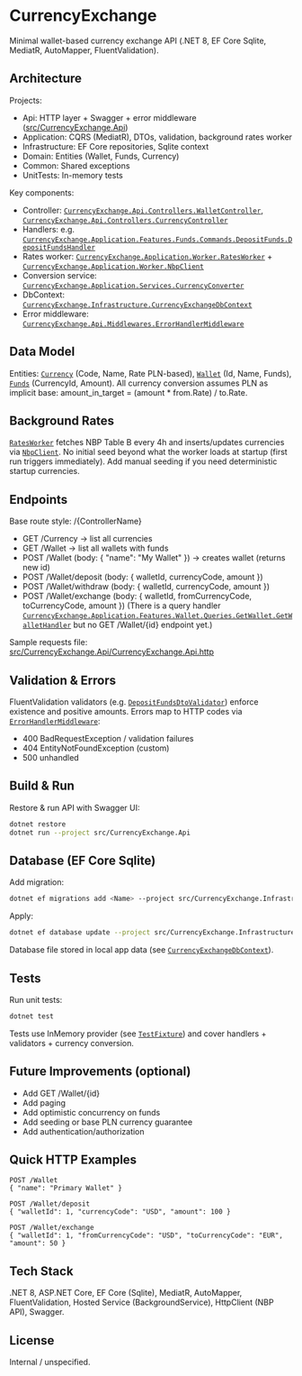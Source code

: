 # CurrencyExchange

Minimal wallet-based currency exchange API (.NET 8, EF Core Sqlite, MediatR, AutoMapper, FluentValidation).

## Architecture
Projects:
- Api: HTTP layer + Swagger + error middleware ([src/CurrencyExchange.Api](src/CurrencyExchange.Api))
- Application: CQRS (MediatR), DTOs, validation, background rates worker
- Infrastructure: EF Core repositories, Sqlite context
- Domain: Entities (Wallet, Funds, Currency)
- Common: Shared exceptions
- UnitTests: In-memory tests

Key components:
- Controller: [`CurrencyExchange.Api.Controllers.WalletController`](src/CurrencyExchange.Api/Controllers/WalletController.cs), [`CurrencyExchange.Api.Controllers.CurrencyController`](src/CurrencyExchange.Api/Controllers/CurrencyController.cs)
- Handlers: e.g. [`CurrencyExchange.Application.Features.Funds.Commands.DepositFunds.DepositFundsHandler`](src/CurrencyExchange.Application/Features/Funds/Commands/DepositFunds/DepositFundsHandler.cs)
- Rates worker: [`CurrencyExchange.Application.Worker.RatesWorker`](src/CurrencyExchange.Application/Worker/RatesWorker.cs) + [`CurrencyExchange.Application.Worker.NbpClient`](src/CurrencyExchange.Application/Worker/NbpClient.cs)
- Conversion service: [`CurrencyExchange.Application.Services.CurrencyConverter`](src/CurrencyExchange.Application/Services/CurrencyConverter.cs)
- DbContext: [`CurrencyExchange.Infrastructure.CurrencyExchangeDbContext`](src/CurrencyExchange.Infrastructure/CurrencyExchangeDbContext.cs)
- Error middleware: [`CurrencyExchange.Api.Middlewares.ErrorHandlerMiddleware`](src/CurrencyExchange.Api/Middlewares/ErrorHandlerMiddleware.cs)

## Data Model
Entities: [`Currency`](src/CurrencyExchange.Domain/Entities/Currency.cs) (Code, Name, Rate PLN-based), [`Wallet`](src/CurrencyExchange.Domain/Entities/Wallet.cs) (Id, Name, Funds), [`Funds`](src/CurrencyExchange.Domain/Entities/Funds.cs) (CurrencyId, Amount). All currency conversion assumes PLN as implicit base: amount_in_target = (amount * from.Rate) / to.Rate.

## Background Rates
[`RatesWorker`](src/CurrencyExchange.Application/Worker/RatesWorker.cs) fetches NBP Table B every 4h and inserts/updates currencies via [`NbpClient`](src/CurrencyExchange.Application/Worker/NbpClient.cs). No initial seed beyond what the worker loads at startup (first run triggers immediately). Add manual seeding if you need deterministic startup currencies.

## Endpoints
Base route style: /{ControllerName}
- GET /Currency → list all currencies
- GET /Wallet → list all wallets with funds
- POST /Wallet (body: { "name": "My Wallet" }) → creates wallet (returns new id)
- POST /Wallet/deposit (body: { walletId, currencyCode, amount })
- POST /Wallet/withdraw (body: { walletId, currencyCode, amount })
- POST /Wallet/exchange (body: { walletId, fromCurrencyCode, toCurrencyCode, amount })
(There is a query handler [`CurrencyExchange.Application.Features.Wallet.Queries.GetWallet.GetWalletHandler`](src/CurrencyExchange.Application/Features/Wallet/Queries/GetWallet/GetWalletHandler.cs) but no GET /Wallet/{id} endpoint yet.)

Sample requests file: [src/CurrencyExchange.Api/CurrencyExchange.Api.http](src/CurrencyExchange.Api/CurrencyExchange.Api.http)

## Validation & Errors
FluentValidation validators (e.g. [`DepositFundsDtoValidator`](src/CurrencyExchange.Application/DTOs/Funds/Validators/DepositFundsDtoValidator.cs)) enforce existence and positive amounts. Errors map to HTTP codes via [`ErrorHandlerMiddleware`](src/CurrencyExchange.Api/Middlewares/ErrorHandlerMiddleware.cs):
- 400 BadRequestException / validation failures
- 404 EntityNotFoundException (custom)
- 500 unhandled

## Build & Run
Restore & run API with Swagger UI:
```bash
dotnet restore
dotnet run --project src/CurrencyExchange.Api
```

## Database (EF Core Sqlite)
Add migration:
```bash
dotnet ef migrations add <Name> --project src/CurrencyExchange.Infrastructure --startup-project src/CurrencyExchange.Api --output-dir Migrations
```
Apply:
```bash
dotnet ef database update --project src/CurrencyExchange.Infrastructure --startup-project src/CurrencyExchange.Api
```
Database file stored in local app data (see [`CurrencyExchangeDbContext`](src/CurrencyExchange.Infrastructure/CurrencyExchangeDbContext.cs)).

## Tests
Run unit tests:
```bash
dotnet test
```
Tests use InMemory provider (see [`TestFixture`](tests/CurrencyExchange.UnitTests/TestFixture.cs)) and cover handlers + validators + currency conversion.

## Future Improvements (optional)
- Add GET /Wallet/{id}
- Add paging
- Add optimistic concurrency on funds
- Add seeding or base PLN currency guarantee
- Add authentication/authorization

## Quick HTTP Examples
```http
POST /Wallet
{ "name": "Primary Wallet" }

POST /Wallet/deposit
{ "walletId": 1, "currencyCode": "USD", "amount": 100 }

POST /Wallet/exchange
{ "walletId": 1, "fromCurrencyCode": "USD", "toCurrencyCode": "EUR", "amount": 50 }
```

## Tech Stack
.NET 8, ASP.NET Core, EF Core (Sqlite), MediatR, AutoMapper, FluentValidation, Hosted Service (BackgroundService), HttpClient (NBP API), Swagger.

## License
Internal / unspecified.
